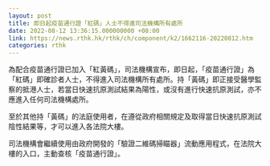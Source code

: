 ```yaml
---
layout: post
title: 即日起疫苗通行證「紅碼」人士不得進司法機構所有處所
date: 2022-08-12 13:36:15.000000000 +08:00
link: https://news.rthk.hk/rthk/ch/component/k2/1662116-20220812.htm
categories: rthk
---
```


為配合疫苗通行證已加入「紅黃碼」，司法機構宣布，即日起，「疫苗通行證」為「紅碼」即確診者人士，不得進入司法機構所有處所。持「黃碼」即正接受醫學監察的抵港人士，若當日快速抗原測試結果為陽性，或沒有進行快速抗原測試，亦不應進入任何司法機構處所。

至於其他持「黃碼」的法庭使用者，在遵從政府相關規定及取得當日快速抗原測試陰性結果等，才可以進入各法院大樓。

司法機構會繼續使用由政府開發的「驗證二維碼掃瞄器」流動應用程式，在法院大樓的入口，主動查核「疫苗通行證」。

